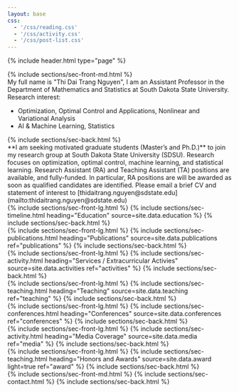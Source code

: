 ```yaml
---
layout: base
css:
  - '/css/reading.css'
  - '/css/activity.css'
  - '/css/post-list.css'
---
```


{% include header.html type="page" %}

<!-- intro -->
<section class="alt-color me-desc">
  {% include sections/sec-front-md.html %}
  <div class="me-description">
  My full name is "Thi Dai Trang Nguyen", I am an Assistant Professor in the Department of Mathematics and Statistics at South Dakota State University.
  </div>
  <div class="me-description">
    Research interest:
    <ul>
      <li>Optimization, Optimal Control and Applications, Nonlinear and Variational Analysis</li>
      <li> AI & Machine Learning, Statistics </li>
    </ul>
  </div>
  {% include sections/sec-back.html %}
</section>

<section class="announcement">
  <div markdown="1">
  **I am seeking motivated graduate students (Master’s and Ph.D.)** to join my research group at South Dakota State University (SDSU). Research focuses on optimization, optimal control, machine learning, and statistical learning.  Research Assistant (RA) and Teaching Assistant (TA) positions are available, and fully-funded. In particular, RA positions are will be awarded as soon as qualified candidates are identified. Please email a brief CV and statement of interest to [thidaitrang.nguyen@sdstate.edu](mailto:thidaitrang.nguyen@sdstate.edu)
  </div>
</section>

<!-- education -->
<section class="alt-color">
  {% include sections/sec-front-lg.html %}
  {% include sections/sec-timeline.html
    heading="Education"
    source=site.data.education
  %}
  {% include sections/sec-back.html %}
</section>

<!-- publications -->
<section class="alt-color">
  {% include sections/sec-front-lg.html %}
  {% include sections/sec-publications.html
    heading="Publications"
    source=site.data.publications
    ref="publications"
  %}
  {% include sections/sec-back.html %}
</section>

<!-- services / activities -->
<section class="alt-color">
  {% include sections/sec-front-lg.html %}
  {% include sections/sec-activity.html
    heading="Services / Extracurricular Activies"
    source=site.data.activities
    ref="activities"
  %}
  {% include sections/sec-back.html %}
</section>

<!-- teaching -->
<section class="alt-color">
  {% include sections/sec-front-lg.html %}
  {% include sections/sec-teaching.html
    heading="Teaching"
    source=site.data.teaching
    ref="teaching" %}
  {% include sections/sec-back.html %}
</section>

<!-- conferences -->
<section class="alt-color">
  {% include sections/sec-front-lg.html %}
  {% include sections/sec-conferences.html
    heading="Conferences"
    source=site.data.conferences
    ref="conferences"
  %}
  {% include sections/sec-back.html %}
</section>

<!-- Media Coverage -->
<section class="alt-color">
  {% include sections/sec-front-lg.html %}
  {% include sections/sec-activity.html
    heading="Media Coverage"
    source=site.data.media
    ref="media"
  %}
  {% include sections/sec-back.html %}
</section>

<!-- award -->
<section class="alt-color">
  {% include sections/sec-front-lg.html %}
  {% include sections/sec-teaching.html
    heading="Honors and Awards"
    source=site.data.award
    light=true
    ref="award" %}
  {% include sections/sec-back.html %}
</section>

<!-- contact -->
<section class="alt-color not-pb-0">
  {% include sections/sec-front-md.html %}
  {% include sections/sec-contact.html %}
  {% include sections/sec-back.html %}
</section>
